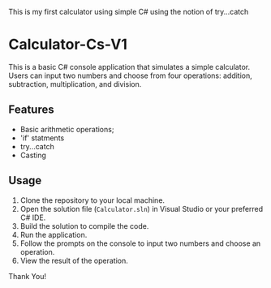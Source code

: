 This is my first calculator using simple C# using the notion of try...catch

# Calculator-Cs-V1

This is a basic C# console application that simulates a simple calculator. 
Users can input two numbers and choose from four operations: addition, subtraction, multiplication, and division.

## Features

- Basic arithmetic operations;
- 'if' statments
- try...catch
- Casting 

## Usage

1. Clone the repository to your local machine.
2. Open the solution file (`Calculator.sln`) in Visual   Studio or your preferred C# IDE.
3. Build the solution to compile the code.
4. Run the application.
5. Follow the prompts on the console to input two numbers and choose an operation.
6. View the result of the operation.

Thank You!
